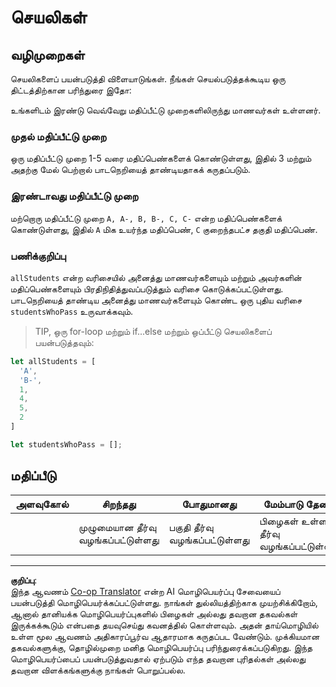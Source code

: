 <!--
CO_OP_TRANSLATOR_METADATA:
{
  "original_hash": "bf62b82567e6f9bdf4abda9ae0ccb64a",
  "translation_date": "2025-10-11T11:46:21+00:00",
  "source_file": "2-js-basics/3-making-decisions/assignment.md",
  "language_code": "ta"
}
-->
# செயலிகள்

## வழிமுறைகள்

செயலிகளைப் பயன்படுத்தி விளையாடுங்கள். நீங்கள் செயல்படுத்தக்கூடிய ஒரு திட்டத்திற்கான பரிந்துரை இதோ:

உங்களிடம் இரண்டு வெவ்வேறு மதிப்பீட்டு முறைகளிலிருந்து மாணவர்கள் உள்ளனர்.

### முதல் மதிப்பீட்டு முறை

ஒரு மதிப்பீட்டு முறை 1-5 வரை மதிப்பெண்களைக் கொண்டுள்ளது, இதில் 3 மற்றும் அதற்கு மேல் பெற்றால் பாடநெறியைத் தாண்டியதாகக் கருதப்படும்.

### இரண்டாவது மதிப்பீட்டு முறை

மற்றொரு மதிப்பீட்டு முறை `A, A-, B, B-, C, C-` என்ற மதிப்பெண்களைக் கொண்டுள்ளது, இதில் `A` மிக உயர்ந்த மதிப்பெண், `C` குறைந்தபட்ச தகுதி மதிப்பெண்.

### பணிக்குறிப்பு

`allStudents` என்ற வரிசையில் அனைத்து மாணவர்களையும் மற்றும் அவர்களின் மதிப்பெண்களையும் பிரதிநிதித்துவப்படுத்தும் வரிசை கொடுக்கப்பட்டுள்ளது. பாடநெறியைத் தாண்டிய அனைத்து மாணவர்களையும் கொண்ட ஒரு புதிய வரிசை `studentsWhoPass` உருவாக்கவும்.

> TIP, ஒரு for-loop மற்றும் if...else மற்றும் ஒப்பீட்டு செயலிகளைப் பயன்படுத்தவும்:

```javascript
let allStudents = [
  'A',
  'B-',
  1,
  4,
  5,
  2
]

let studentsWhoPass = [];
```

## மதிப்பீடு

| அளவுகோல் | சிறந்தது                        | போதுமானது                     | மேம்பாடு தேவை                     |
| -------- | ------------------------------- | ----------------------------- | -------------------------------- |
|          | முழுமையான தீர்வு வழங்கப்பட்டுள்ளது | பகுதி தீர்வு வழங்கப்பட்டுள்ளது | பிழைகள் உள்ள தீர்வு வழங்கப்பட்டுள்ளது |

---

**குறிப்பு**:  
இந்த ஆவணம் [Co-op Translator](https://github.com/Azure/co-op-translator) என்ற AI மொழிபெயர்ப்பு சேவையைப் பயன்படுத்தி மொழிபெயர்க்கப்பட்டுள்ளது. நாங்கள் துல்லியத்திற்காக முயற்சிக்கிறோம், ஆனால் தானியக்க மொழிபெயர்ப்புகளில் பிழைகள் அல்லது தவறான தகவல்கள் இருக்கக்கூடும் என்பதை தயவுசெய்து கவனத்தில் கொள்ளவும். அதன் தாய்மொழியில் உள்ள மூல ஆவணம் அதிகாரப்பூர்வ ஆதாரமாக கருதப்பட வேண்டும். முக்கியமான தகவல்களுக்கு, தொழில்முறை மனித மொழிபெயர்ப்பு பரிந்துரைக்கப்படுகிறது. இந்த மொழிபெயர்ப்பைப் பயன்படுத்துவதால் ஏற்படும் எந்த தவறான புரிதல்கள் அல்லது தவறான விளக்கங்களுக்கு நாங்கள் பொறுப்பல்ல.